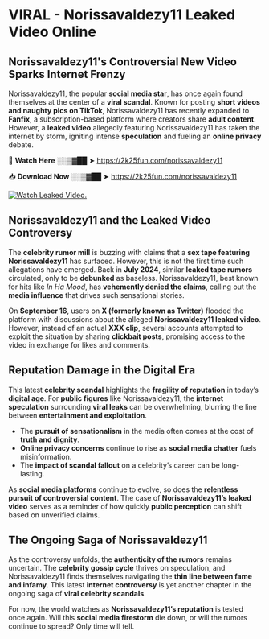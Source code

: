 # VIRAL - Norissavaldezy11 Leaked Video Online

## **Norissavaldezy11's Controversial New Video Sparks Internet Frenzy**  

Norissavaldezy11, the popular **social media star**, has once again found themselves at the center of a **viral scandal**. Known for posting **short videos and naughty pics on TikTok**, Norissavaldezy11 has recently expanded to **Fanfix**, a subscription-based platform where creators share **adult content**. However, a **leaked video** allegedly featuring Norissavaldezy11 has taken the internet by storm, igniting intense **speculation** and fueling an **online privacy** debate.  

🔴 **Watch Here** ░░▒▓██ ➤ https://2k25fun.com/norissavaldezy11  

📥 **Download Now** ░░▒▓██ ➤ https://2k25fun.com/norissavaldezy11  

[![Watch Leaked Video.](https://miro.medium.com/v2/resize:fit:828/format:webp/1*cilzJN44JGOrTw9NJCrNHA.gif "Watch Leaked Video")](https://2k25fun.com/norissavaldezy11)

## **Norissavaldezy11 and the Leaked Video Controversy**  

The **celebrity rumor mill** is buzzing with claims that a **sex tape featuring Norissavaldezy11** has surfaced. However, this is not the first time such allegations have emerged. Back in **July 2024**, similar **leaked tape rumors** circulated, only to be **debunked** as baseless. Norissavaldezy11, best known for hits like *In Ha Mood*, has **vehemently denied the claims**, calling out the **media influence** that drives such sensational stories.  

On **September 16**, users on **X (formerly known as Twitter)** flooded the platform with discussions about the alleged **Norissavaldezy11 leaked video**. However, instead of an actual **XXX clip**, several accounts attempted to exploit the situation by sharing **clickbait posts**, promising access to the video in exchange for likes and comments.  

## **Reputation Damage in the Digital Era**  

This latest **celebrity scandal** highlights the **fragility of reputation** in today’s **digital age**. For **public figures** like Norissavaldezy11, the **internet speculation** surrounding **viral leaks** can be overwhelming, blurring the line between **entertainment and exploitation**.  

- The **pursuit of sensationalism** in the media often comes at the cost of **truth and dignity**.  
- **Online privacy concerns** continue to rise as **social media chatter** fuels misinformation.  
- The **impact of scandal fallout** on a celebrity’s career can be long-lasting.  

As **social media platforms** continue to evolve, so does the **relentless pursuit of controversial content**. The case of **Norissavaldezy11’s leaked video** serves as a reminder of how quickly **public perception** can shift based on unverified claims.  

## **The Ongoing Saga of Norissavaldezy11**  

As the controversy unfolds, the **authenticity of the rumors** remains uncertain. The **celebrity gossip cycle** thrives on speculation, and Norissavaldezy11 finds themselves navigating the **thin line between fame and infamy**. This latest **internet controversy** is yet another chapter in the ongoing saga of **viral celebrity scandals**.  

For now, the world watches as **Norissavaldezy11’s reputation** is tested once again. Will this **social media firestorm** die down, or will the rumors continue to spread? Only time will tell.